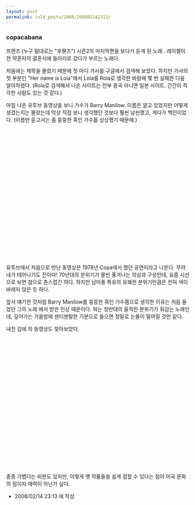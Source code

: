 ```yaml
---
layout: post
permalink: /old_posts/2008/200802142313/
---
```


### copacabana

프렌즈 (누구 말대로는 "후뤤즈") 시즌2의 마지막편을 보다가 듣게 된 노래 <copacabana>.
레이첼이 전 약혼자의 결혼식에 들러리로 갔다가 부르는 노래다.

처음에는 제목을 몰랐기 때문에 첫 마디 가사를 구글에서 검색해 보았다.
하지만 가사의 첫 부분인 "Her name is Lola"에서 Lola를 Rola로 생각한 바람에 몇 번 실패한 다음 알아차렸다.
(Rola로 검색해서 나온 사이트는 전부 중국 아니면 일본 사이트. 간간이 착각한 사람도 있는 것 같다.)

마침 나온 유투브 동영상을 보니 가수가 Barry Manilow.
이름은 알고 있었지만 어떻게 생겼는지는 몰랐는데 막상 직접 보니 생각했던 것보다 훨씬 날씬했고, 게다가 백인이었다. (이름만 듣고서는 좀 뚱뚱한 흑인 가수를 상상했기 때문에.)

<object height="355" width="425"><embed height="355" src="http://www.youtube.com/v/6gC3EqrpDf4&amp;rel=1" type="application/x-shockwave-flash" width="425" wmode="transparent"/></object>

유투브에서 처음으로 만난 동영상은 1978년 Copa에서 했던 공연이라고 나온다. 무려 내가 태어나기도 전이다!
70년대의 분위기가 물씬 풍겨나는 의상과 구성인데, 요즘 시선으로 보면 참으로 촌스럽긴 하다.
하지만 남미풍 특유의 유쾌한 분위기만큼은 전혀 색이 바래지 않은 듯 하다.

앞서 얘기한 것처럼 Barry Manilow를 뚱뚱한 흑인 가수쯤으로 생각한 이유는 처음 들었던 그의 노래 <when october goes>에서 받은 인상 때문이다. <copacabana>와는 정반대의 울적한 분위기가 휘감는 노래인데, 깊어가는 가을밤에 센티멘탈한 기분으로 들으면 정말로 눈물이 떨어질 것만 같다.

내친 김에 <when october goes>의 동영상도 찾아보았다.

<object height="355" width="425"><embed height="355" src="http://www.youtube.com/v/bEpj68Qf5jQ&amp;rel=1" type="application/x-shockwave-flash" width="425" wmode="transparent"/></object>

종종 가볍다는 비판도 있지만, 이렇게 옛 작품들을 쉽게 접할 수 있다는 점이 미국 문화의 힘이자 매력이 아닌가 싶다.





- 2008/02/14 23:13 에 작성